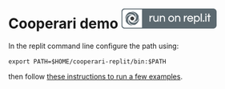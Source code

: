 # Cooperari demo [![Run on Repl.it](run_on_replit.svg)](https://repl.it/github/cooperari/cooperari-replit)

In the replit command line configure the path using:

	export PATH=$HOME/cooperari-replit/bin:$PATH

then follow [these instructions to run a few examples](https://github.com/Cooperari/cooperari/blob/master/GettingStarted.md#examples).


